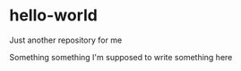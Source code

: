 # hello-world
Just another repository for me

Something something I'm supposed to write something here
